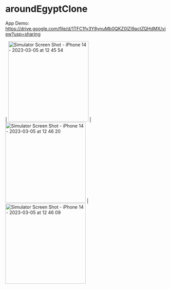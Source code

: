 # aroundEgyptClone
App Demo: https://drive.google.com/file/d/1TFC1fy3Y8ynuMb0QKZ0lZI9actZQHdMX/view?usp=sharing 

| <img width="250" alt="Simulator Screen Shot - iPhone 14 - 2023-03-05 at 12 45 54" src="https://user-images.githubusercontent.com/58272414/222955808-615bcbf2-85dd-4817-b082-afac99c6c8a0.png">
| <img width="250" alt="Simulator Screen Shot - iPhone 14 - 2023-03-05 at 12 46 20" src="https://user-images.githubusercontent.com/58272414/222955826-f0c85204-0c57-4016-bb4f-039706c7d022.png">
| <img width="250" alt="Simulator Screen Shot - iPhone 14 - 2023-03-05 at 12 46 09" src="https://user-images.githubusercontent.com/58272414/222955842-9a9bd6ec-c27a-4127-a17e-fadd6fee868a.png">


